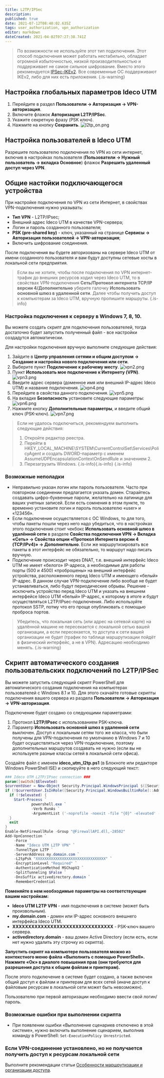 ```yaml
---
title: L2TP/IPSec
description: 
published: true
date: 2021-07-12T08:40:02.635Z
tags: user_authorization, vpn_authorization
editor: markdown
dateCreated: 2021-04-02T07:27:38.741Z
---
```


> По возможности не используйте этот тип подключения. Этот способ подключения может работать нестабильно, обладает огромной избыточностью, низкой производительностью и поддерживает не самое сильное шифрование. Вместо этого рекомендуется [IPSec-IKEv2](/Настройка/Сервисы/Туннельные-протоколы-VPN/Подключение-пользователей-(client-to-site)/IPSec-IKEv2). Все современные ОС поддерживают IKEv2, либо для них есть приложения.
> {.is-warning}

## Настройка глобальных параметров Ideco UTM

1. Перейдите в раздел **Пользователи -> Авторизация -> VPN-авторизация**.
1. Включите флажок **Авторизация L2TP/IPSec**.
1. Укажите секретную фразу (PSK ключ).
1. Нажмите на кнопку **Сохранить**.
![l2tp_on.png](/l2tp_on.png)

## Настройка пользователей в Ideco UTM

Разрешите пользователю подключения по VPN из сети интернет, включив в настройках пользователя (**Пользователи -> Нужный пользователь -> вкладка Основное**) флажок **Разрешить удаленный доступ через VPN**.

## Общие настойки подключающегося устройства

При настройке подключения по VPN из сети Интернет, в свойствах VPN-подключения нужно указывать:

- **Тип VPN** - L2TP/IPsec;
- Внешний адрес Ideco UTM в качестве VPN-сервера;
- Логин и пароль созданного пользователя;
- **PSK (pre-shared key)** - ключ, указанный на странице **Сервисы -> Авторизация пользователей -> VPN-авторизация**;
- Включить шифрование соединения.

После подключения вы будете авторизованы на сервере Ideco UTM от имени созданного пользователя и вам будут доступны сетевые хосты в локальной сети предприятия.

> Если вы не хотите, чтобы после подключения по VPN интернет-трафик до внешних ресурсов ходил через Ideco UTM, то в свойствах VPN-подключения **Сеть/Протокол интернета TCP/IP версии 4/Дополнительно** уберите галочку **Использовать основной шлюз в удаленной сети**. Далее чтобы получить доступ к компьютерам за Ideco UTM, вручную пропишите маршруты.
{.is-info}

### Настройка подключения к серверу в Windows 7, 8, 10.

Вы можете создать скрипт для подключения пользователей, тогда достаточно будет запустить полученный файл - все настройки создадутся автоматически.

Для настройки подключения вручную выполните следующие действия:
1. Зайдите в **Центр управления сетями и общим доступом -> Создание и настройка нового подключения или сети**.
1. Выберите пункт **Подключение к рабочему месту**.
![vpn2.png](/vpn2.png)
1. Пункт **Использовать мое подключение к Интернету (VPN)**.
![vpn3.png](/vpn3.png)
1. Введите адрес сервера (доменное имя или внешний IP-адрес Ideco UTM) и название подключения.
![vpn4.png](/vpn4.png)
1. Перейдите в свойства данного подключения.
![vpn5.png](/vpn5.png)
1. На вкладке **Безопасность** установите следующие параметры:
![vpn6.png](/vpn6.png)
1. Нажмите кнопку **Дополнительные параметры**, и введите общий ключ (PSK-ключ).
![vpn7.png](/vpn7.png)

> Если не удалось подключиться, рекомендуем выполнить следующие действия:
> 1. Откройте редактор реестра. 
> 2. Перейти в HKEY_LOCAL_MACHINE\SYSTEM\CurrentControlSet\Services\PolicyAgent и создать DWORD-параметр с именем AssumeUDPEncapsulationContextOnSendRule и значением 2.
> 3. Перезагрузить Windows.
{.is-info}{.is-info}
{.is-info}



### Возможные неполадки
- Неправильно указан логин или пароль пользователя. Часто при повторном соединении предлагается указать домен. Старайтесь создавать цифро-буквенные пароли, желательно на латинице для ваших учетных записей. Если есть сомнения в этом пункте, то временно установите логин и пароль пользователю «user» и «123456».
- Если подключение осуществляется с ОС Windows, то для того, чтобы пакеты пошли через него надо убедиться, что в настройках этого подключения стоит чекбокс **Использовать основной шлюз в удалённой сети** в разделе **Свойства подключения VPN -> Вкладка «Сеть» -> Свойства опции «Протокол Интернета версии 4 (TCP/IPv4)» -> Дополнительно**. Если же маршрутизировать все пакеты в этот интерфейс не обязательно, то маршрут надо писать вручную.
- Подключение происходит через DNAT, т.е. внешний интерфейс Ideco UTM не имеет «белого» IP-адреса, а необходимые для работы порты (500 и 4500) «проброшены» на внешний интерфейс устройства, расположенного перед Ideco UTM и имеющего «белый» IP-адрес. В данном случае VPN-подключение либо вообще не будет устанавливаться, либо будут периодические обрывы. Решение  - исключить устройство перед Ideco UTM и указать на внешнем интерфейсе Ideco UTM «белый» IP-адрес, к которому в итоге и будут осуществляться L2TP/IPsec-подключения. Либо используйте протокол SSTP, потму что его проще опубликовать с помощью проброса портов.

> Убедитесь, что локальная сеть (или адрес на сетевой карте) на удалённой машине не пересекается с локальной сетью вашей организации, а если пересекается, то доступа к сети вашей организации не будет (трафик по таблице маршрутизации пойдёт в физический интерфейс, а не в VPN). Адресацию необходимо менять.
{.is-warning}

## Скрипт автоматического создания пользовательских подключений по L2TP/IPSec

Вы можете запустить следующий скрипт PowerShell для автоматического создания подключения на компьютерах пользователей с Windows 8.1 и 10. Для этого скачайте готовые скрипты подключения вашего сервера из раздела **Пользователи -> Авторизация -> VPN-авторизация**.

Подключение будет создано со следующими параметрами:

1. Протокол **L2TP/IPsec** с использованием PSK-ключа.
1. Параметр **Использовать основной шлюз в удаленной сети** выключен.
Доступ к локальным сетям того же класса, что были получены для VPN-подключения по умолчанию в Windows 7 и 10 будет осуществляться через VPN-подключение, поэтому дополнительных маршрутов создавать не нужно (если вы не используете разные классы сетей в локальной сети офиса).

Создайте файл с именем **ideco_utm_l2tp.ps1** (в Блокноте или редакторе Windows PowerShell ISE) и скопируйте в него следующий текст:

```PowerShell
### Ideco UTM L2TP/IPsec connection ###
param([switch]$Elevated)
$currentUser = New-Object Security.Principal.WindowsPrincipal $([Security.Principal.WindowsIdentity]::GetCurrent())
if (!$currentUser.IsInRole([Security.Principal.WindowsBuiltinRole]::Administrator))  {
  if (!$elevated) {
    Start-Process `
            powershell.exe `
            -Verb RunAs `
            -ArgumentList ('-noprofile -noexit -file "{0}" -elevated' -f ( $myinvocation.MyCommand.Definition ))
  }
  exit
}
Enable-NetFirewallRule -Group "@FirewallAPI.dll,-28502"
Add-VpnConnection `
    -Force `
    -Name "Ideco UTM L2TP VPN" `
    -TunnelType L2TP `
    -ServerAddress my.domain.com `
    -L2tpPsk "XXXXXXXXXXXXXXXXXXXXXXXXXXXXXXXX" `
    -EncryptionLevel "Required" `
    -AuthenticationMethod MSChapV2 `
    -SplitTunneling $False `
    -DnsSuffix activedirectory.domain `
    -RememberCredential
```

**Поменяйте в нем необходимые параметры на соответствующие вашим настройкам:**

- **Ideco UTM L2TP VPN** - имя подключения в системе (может быть произвольным).
- **my.domain.com** - домен или IP-адрес основного внешнего интерфейса Ideco UTM.
- **XXXXXXXXXXXXXXXXXXXXXXXXXXXXXXXX** - PSK-ключ вашего сервера.
- **activedirectory.domain** - ваш домен Active Directory (если есть, если нет нужно удалить эту строчку из скрипта).

**Запустить скрипт на компьютере пользователя можно из контекстного меню файла «Выполнить с помощью PowerShell». Нажмите «Ок» в диалоге повышения прав (они требуются для разрешения доступа к общим файлам и принтерам).**

После этого подключение в системе будет создано, а также включен общий доступ к файлам и принтерам для всех сетей (иначе доступ к файловым ресурсам в локальной сети может быть невозможен).

Пользователю при первой авторизации необходимо ввести свой логин/пароль.

### Возможные ошибки при выполнении скрипта

- При появлении ошибки «Выполнение сценариев отключено в этой системе», нужно включить выполнение сценарием, выполнив команду в PowerShell: `Set-ExecutionPolicy Unrestricted`.

### Если VPN-соединение установлено, но не получается получить доступ к ресурсам локальной сети

Выполните рекомендации статьи [Особенности маршрутизации и организации доступа](/Настройка/Сервисы/Туннельные-протоколы-VPN/Подключение-пользователей-(client-to-site)/Особенности-маршрутизации-и-организации-доступа).